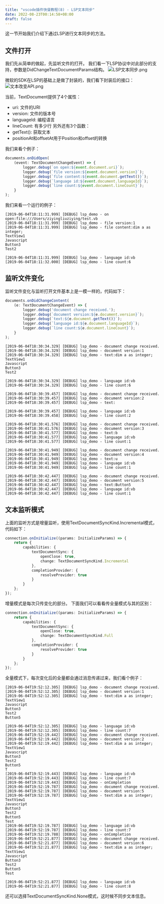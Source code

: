 ```yaml
---
title: "vscode插件快餐教程(8) - LSP文本同步"
date: 2022-08-23T00:14:58+08:00
draft: false
---
```


这一节开始我们介绍下通过LSP进行文本同步的方法。

## 文件打开

我们先从简单的做起，先监听文件的打开。
我们看一下LSP协议中对此部分的支持，参数是DidChangeTextDocumentParams结构。
![LSP文本同步.png](https://upload-images.jianshu.io/upload_images/1638145-744206c3197cf363.png?imageMogr2/auto-orient/strip%7CimageView2/2/w/1240)

微软的SDK在LSP的基础上是做了封装的，我们看下封装后的接口：
![文本改变API.png](https://upload-images.jianshu.io/upload_images/1638145-bd1ffa166187329e.png?imageMogr2/auto-orient/strip%7CimageView2/2/w/1240)

当前，TextDocument提供了4个属性：
- uri: 文件的URI
- version: 文件的版本号
- languageId: 编程语言
- lineCount: 有多少行
另外还有3个函数：
- getText(): 获取文本
- positionAt和offsetAt用于Position和offset的转换

我们来看个例子：
```ts
documents.onDidOpen(
	(event: TextDocumentChangeEvent) => {
		logger.debug(`on open:${event.document.uri}`);
		logger.debug(`file version:${event.document.version}`);
		logger.debug(`file content:${event.document.getText()}`);
		logger.debug(`language id:${event.document.languageId}`);
		logger.debug(`line count:${event.document.lineCount}`);
	}
);
```
我们来看一个运行的例子：
```
[2019-06-04T18:11:31.999] [DEBUG] lsp_demo - on open:file:///Users/ziyingliuziying/test.vb
[2019-06-04T18:11:31.999] [DEBUG] lsp_demo - file version:1
[2019-06-04T18:11:31.999] [DEBUG] lsp_demo - file content:dim a as integer;
TextView1
Javascript
Button3
Test2

[2019-06-04T18:11:31.999] [DEBUG] lsp_demo - language id:vb
[2019-06-04T18:11:32.000] [DEBUG] lsp_demo - line count:6
```

## 监听文件变化

监听文件变化与监听打开文件基本上是一模一样的，代码如下：
```ts
documents.onDidChangeContent(
	(e: TextDocumentChangeEvent) => {
		logger.debug('document change received.');
		logger.debug(`document version:${e.document.version}`);
		logger.debug(`text:${e.document.getText()}`);
		logger.debug(`language id:${e.document.languageId}`);
		logger.debug(`line count:${e.document.lineCount}`);
	}
);
```

```
[2019-06-04T18:30:34.329] [DEBUG] lsp_demo - document change received.
[2019-06-04T18:30:34.329] [DEBUG] lsp_demo - document version:1
[2019-06-04T18:30:34.329] [DEBUG] lsp_demo - text:dim a as integer;
TextView1
Javascript
Button3
Test2

[2019-06-04T18:30:34.329] [DEBUG] lsp_demo - language id:vb
[2019-06-04T18:30:34.329] [DEBUG] lsp_demo - line count:6

[2019-06-04T18:30:39.457] [DEBUG] lsp_demo - document change received.
[2019-06-04T18:30:39.457] [DEBUG] lsp_demo - document version:2
[2019-06-04T18:30:39.457] [DEBUG] lsp_demo - text:

[2019-06-04T18:30:39.457] [DEBUG] lsp_demo - language id:vb
[2019-06-04T18:30:39.458] [DEBUG] lsp_demo - line count:2

[2019-06-04T18:30:41.576] [DEBUG] lsp_demo - document change received.
[2019-06-04T18:30:41.576] [DEBUG] lsp_demo - document version:3
[2019-06-04T18:30:41.577] [DEBUG] lsp_demo - text:b
[2019-06-04T18:30:41.577] [DEBUG] lsp_demo - language id:vb
[2019-06-04T18:30:41.577] [DEBUG] lsp_demo - line count:1

[2019-06-04T18:30:41.949] [DEBUG] lsp_demo - document change received.
[2019-06-04T18:30:41.949] [DEBUG] lsp_demo - document version:4
[2019-06-04T18:30:41.949] [DEBUG] lsp_demo - text:u
[2019-06-04T18:30:41.949] [DEBUG] lsp_demo - language id:vb
[2019-06-04T18:30:41.949] [DEBUG] lsp_demo - line count:1

[2019-06-04T18:30:42.447] [DEBUG] lsp_demo - document change received.
[2019-06-04T18:30:42.447] [DEBUG] lsp_demo - document version:5
[2019-06-04T18:30:42.447] [DEBUG] lsp_demo - text:Button5
[2019-06-04T18:30:42.447] [DEBUG] lsp_demo - language id:vb
[2019-06-04T18:30:42.447] [DEBUG] lsp_demo - line count:1
```

## 文本监听模式

上面的监听方式是增量监听，使用TextDocumentSyncKind.Incremental模式，代码如下：
```ts
connection.onInitialize((params: InitializeParams) => {
	return {
		capabilities: {
			textDocumentSync: {
				openClose: true,
				change: TextDocumentSyncKind.Incremental
			},
			completionProvider: {
				resolveProvider: true
			}
		}
	};
});
```
增量模式是每次只传变化的部分。
下面我们可以看看传全量模式与其的区别：

```ts
connection.onInitialize((params: InitializeParams) => {
	return {
		capabilities: {
			textDocumentSync: {
				openClose: true,
				change: TextDocumentSyncKind.Full
			},
			completionProvider: {
				resolveProvider: true
			}
		}
	};
});
```

全量模式下，每次变化后的全量都会通过消息传递过来，我们看个例子：

```
[2019-06-04T19:52:12.305] [DEBUG] lsp_demo - document change received.
[2019-06-04T19:52:12.305] [DEBUG] lsp_demo - document version:1
[2019-06-04T19:52:12.305] [DEBUG] lsp_demo - text:dim a as integer;
TextView1
Javascript
Button3
Test2
Button5

[2019-06-04T19:52:12.305] [DEBUG] lsp_demo - language id:vb
[2019-06-04T19:52:12.305] [DEBUG] lsp_demo - line count:7
[2019-06-04T19:52:19.442] [DEBUG] lsp_demo - document change received.
[2019-06-04T19:52:19.442] [DEBUG] lsp_demo - document version:2
[2019-06-04T19:52:19.442] [DEBUG] lsp_demo - text:dim a as integer;
TextView1
Javascript
Button3
Test2
Button5
T
[2019-06-04T19:52:19.443] [DEBUG] lsp_demo - language id:vb
[2019-06-04T19:52:19.443] [DEBUG] lsp_demo - line count:7
[2019-06-04T19:52:19.443] [DEBUG] lsp_demo - onCompletion
[2019-06-04T19:52:19.787] [DEBUG] lsp_demo - document change received.
[2019-06-04T19:52:19.787] [DEBUG] lsp_demo - document version:5
[2019-06-04T19:52:19.787] [DEBUG] lsp_demo - text:dim a as integer;
TextView1
Javascript
Button3
Test2
Button5
Test
[2019-06-04T19:52:19.787] [DEBUG] lsp_demo - language id:vb
[2019-06-04T19:52:19.787] [DEBUG] lsp_demo - line count:7
[2019-06-04T19:52:19.788] [DEBUG] lsp_demo - onCompletion
[2019-06-04T19:52:21.877] [DEBUG] lsp_demo - document change received.
[2019-06-04T19:52:21.877] [DEBUG] lsp_demo - document version:6
[2019-06-04T19:52:21.877] [DEBUG] lsp_demo - text:dim a as integer;
TextView1
Javascript
Button3
Test2
Button5
Test

[2019-06-04T19:52:21.877] [DEBUG] lsp_demo - language id:vb
[2019-06-04T19:52:21.877] [DEBUG] lsp_demo - line count:8
```

还可以选择TextDocumentSyncKind.None模式，这时候不同步文本信息。
